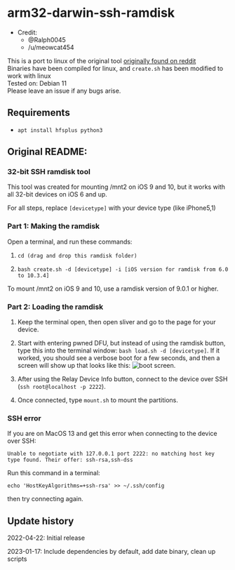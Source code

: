 # arm32-darwin-ssh-ramdisk
- Credit:
  - @Ralph0045
  -  /u/meowcat454

This is a port to linux of the original tool [originally found on reddit](https://www.reddit.com/r/setupapp/comments/ub4ypc/how_to_mount_mnt2_on_ios_9_and_10/)<br>
Binaries have been compiled for linux, and `create.sh` has been modified to work with linux<br>
Tested on: Debian 11<br>
Please leave an issue if any bugs arise.

## Requirements
- `apt install hfsplus python3`

## Original README:
 
### 32-bit SSH ramdisk tool
This tool was created for mounting /mnt2 on iOS 9 and 10, but it works with all 32-bit devices on iOS 6 and up.

For all steps, replace `[devicetype]` with your device type (like iPhone5,1)

### Part 1: Making the ramdisk
Open a terminal, and run these commands:
1. `cd (drag and drop this ramdisk folder)`

2. `bash create.sh -d [devicetype] -i [iOS version for ramdisk from 6.0 to 10.3.4]`

To mount /mnt2 on iOS 9 and 10, use a ramdisk version of 9.0.1 or higher.

### Part 2: Loading the ramdisk
1. Keep the terminal open, then open sliver and go to the page for your device.

2. Start with entering pwned DFU, but instead of using the ramdisk button, type this into the terminal window: `bash load.sh -d [devicetype]`. If it worked, you should see a verbose boot for a few seconds, and then a screen will show up that looks like this: ![boot screen](https://i.imgur.com/eTyMecj.jpg).

3. After using the Relay Device Info button, connect to the device over SSH (`ssh root@localhost -p 2222`).

4. Once connected, type `mount.sh` to mount the partitions.

### SSH error
If you are on MacOS 13 and get this error when connecting to the device over SSH:

`Unable to negotiate with 127.0.0.1 port 2222: no matching host key type found. Their offer: ssh-rsa,ssh-dss`

Run this command in a terminal:

`echo 'HostKeyAlgorithms=+ssh-rsa' >> ~/.ssh/config`

then try connecting again.

## Update history
2022-04-22: Initial release

2023-01-17: Include dependencies by default, add date binary, clean up scripts
